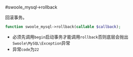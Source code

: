 #swoole_mysql->rollback

回滚事务。

```php
function swoole_mysql->rollback(callable $callback);
```

* 必须先调用`begin`启动事务才能调用`rollback`否则底层会抛出`Swoole\MySQL\Exception`异常
* 异常`code`为`22`